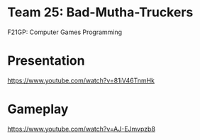 # Team 25: Bad-Mutha-Truckers
F21GP: Computer Games Programming

# Presentation
https://www.youtube.com/watch?v=81iV46TnmHk

# Gameplay
https://www.youtube.com/watch?v=AJ-EJmvpzb8
